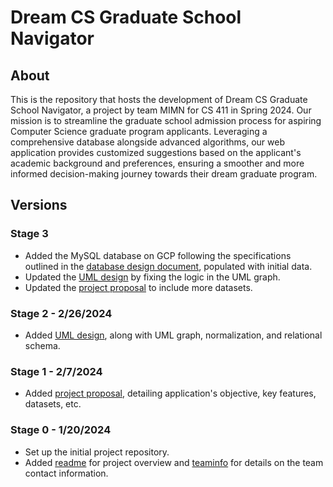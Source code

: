 # Dream CS Graduate School Navigator
## About
This is the repository that hosts the development of Dream CS Graduate School Navigator, a project by team MIMN for CS 411 in Spring 2024. Our mission is to streamline the graduate school admission process for aspiring Computer Science graduate program applicants. Leveraging a comprehensive database alongside advanced algorithms, our web application provides customized suggestions based on the applicant's academic background and preferences, ensuring a smoother and more informed decision-making journey towards their dream graduate program.

## Versions
### Stage 3
- Added the MySQL database on GCP following the specifications outlined in the [database design document](./doc/3_database_design.md),  populated with initial data.
- Updated the [UML design](./doc/2_uml_design.md) by fixing the logic in the UML graph.
- Updated the [project proposal](./doc/1_project_proposal.md) to include more datasets.

### Stage 2 - 2/26/2024
- Added [UML design](./doc/2_uml_design.md), along with UML graph, normalization, and relational schema.

### Stage 1 - 2/7/2024
- Added [project proposal](./doc/1_project_proposal.md), detailing application's objective, key features, datasets, etc.

### Stage 0 - 1/20/2024
- Set up the initial project repository.
- Added [readme](./README.md) for project overview and [teaminfo](./TeamInfo.md) for details on the team contact information.
